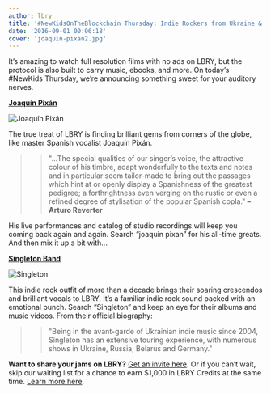 ```yaml
---
author: lbry
title: '#NewKidsOnTheBlockchain Thursday: Indie Rockers from Ukraine & Classical Singing de la Spain'
date: '2016-09-01 00:06:18'
cover: 'joaquin-pixan2.jpg'
---
```

It’s amazing to watch full resolution films with no ads on LBRY, but the protocol is also built to carry music, ebooks, and more. On today’s #NewKids Thursday, we’re announcing something sweet for your auditory nerves.

**[Joaquín Pixán](http://www.joaquinpixan.com/)** 

![Joaquín Pixán](/img/news/joaquin-pixan.png)

The true treat of LBRY is finding brilliant gems from corners of the globe, like master Spanish vocalist Joaquín Pixán.

>>"...The special qualities of our singer’s voice, the attractive colour of his timbre, adapt wonderfully to the texts and notes and in particular seem tailor-made to bring out the passages which hint at or openly display a Spanishness of the greatest pedigree; a forthrightness even verging on the rustic or even a refined degree of stylisation of the popular Spanish copla."
**– Arturo Reverter**

His live performances and catalog of studio recordings will keep you coming back again and again. Search “joaquin pixan” for his all-time greats. And then mix it up a bit with...

**[Singleton Band](http://singleton.com.ua)**

![Singleton](/img/news/singleton-band.png)

This indie rock outfit of more than a decade brings their soaring crescendos and brilliant vocals to LBRY. It’s a familiar indie rock sound packed with an emotional punch. Search “Singleton” and keep an eye for their albums and music videos. From their official biography:


>>"Being in the avant-garde of Ukrainian indie music since 2004, Singleton has an extensive touring experience, with numerous shows in Ukraine, Russia, Belarus and Germany." 

**Want to share your jams on LBRY?** [Get an invite here](https://lbry.io/get). Or if you can’t wait, skip our waiting list for a chance to earn $1,000 in LBRY Credits at the same time. [Learn more here](https://lbry.io/publish).
